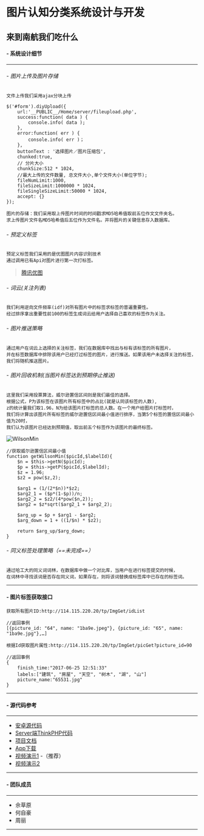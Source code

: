 # 图片认知分类系统设计与开发
## 来到南航我们吃什么

#### **- 系统设计细节**

* * *

###### - 图片上传及图片存储
    文件上传我们采用ajax分块上传
```
$('#form').diyUpload({
	url:'__PUBLIC__/Home/server/fileupload.php',
	success:function( data ) {
		console.info( data );
	},
	error:function( err ) {
		console.info( err )；
	},
	buttonText : '选择图片／图片压缩包',
	chunked:true,
	// 分片大小
	chunkSize:512 * 1024,
	//最大上传的文件数量, 总文件大小,单个文件大小(单位字节);
	fileNumLimit:1000,
	fileSizeLimit:1000000 * 1024,
	fileSingleSizeLimit:50000 * 1024,
	accept: {}
});
```
    图片的存储：我们采用取上传图片时间的时间戳求MD5哈希值取前五位作文文件夹名。
    求上传图片文件名MD5哈希值后五位作为文件名。并将图片的关键信息存入数据库。

###### - 预定义标签

    预定义标签我们采用的是优图图片内容识别技术
    通过调用已有Api对图片进行第一次打标签。
>   [腾讯优图](https://open.youtu.qq.com/)


###### - 词云(关注列表)

    我们利用逆向文件频率(idf)对所有图片中的标签求标签的普遍重要性。
    经过排序拿出重要性前100的标签生成词云给用户选择自己喜欢的标签作为关注。

###### - 图片推送策略

    通过用户在词云上选择的关注标签，我们在数据库中找出与标有该标签的所有图片，
    并在标签数据库中排除该用户已经打过标签的图片，进行推送。如果该用户未选择关注的标签，
    我们将随机推送图片。

###### - 图片回收机制(当图片标签达到预期停止推送)

    这里我们采用投票算法，威尔逊置信区间则是我们最佳的选择。
    根据公式，P为该标签在该图片所有标签中的占比(就是认同该标签的人数),
    z的统计量我们取1.96，N为给该图片打标签的总人数。在一个用户给图片打标签时，
    我们将计算出该图片所有标签的威尔逊置信区间最小值进行排序，当第5个标签的置信区间最小值为20时，
    我们认为该图片已经达到预期值，取出前五个标签作为该图片的最终标签。

![WilsonMin](http://119.29.194.163/WilsonMin.png)
```
//获取威尔逊置信区间最小值
function getWilsonMin($picId,$labelId){
	$n = $this->getN($picId);
	$p = $this->getP($picId,$labelId);
	$z = 1.96;
	$z2 = pow($z,2);

	$arg1 = (1/(2*$n))*$z2;
	$arg2_1 = ($p*(1-$p))/n;
	$arg2_2 = $z2/(4*pow($n,2));
	$arg2 = $z*sqrt($arg2_1 + $arg2_2);

	$arg_up = $p + $arg1 - $arg2;
	$arg_down = 1 + ((1/$n) * $z2);

	return $arg_up/$arg_down;
}
```

###### - 同义标签处理策略（==未完成==）

	通过哈工大的同义词词林，在数据库中做一个对比库，当用户在进行标签提交的时候，
    在词林中寻找该词是否存在同义词，如果存在，则将该词替换成标签库中已存在的标签词。

* * *
#### **- 图片标签获取接口**

    获取所有图片ID:http://114.115.220.20/tp/ImgGet/idList

```
//返回事例
[{picture_id: "64", name: "1ba9e.jpeg"}, {picture_id: "65", name: "1ba9e.jpg"},…]
```
    根据Id获取图片属性:http://114.115.220.20/tp/ImgGet/picGet?picture_id=90

```
//返回事例
{
	finish_time:"2017-06-25 12:51:33"
	labels:["建筑", "房屋", "天空", "树木", "湖", "山"]
	picture_name:"65531.jpg"
}
```

* * *

#### **- 源代码参考**

* * *
* [安卓源代码](http://42.123.127.93:10080/SuanCaiYu/Image_Classification/tree/master/Android/PictureClass)
* [Server端ThinkPHP代码](http://42.123.127.93:10080/SuanCaiYu/Image_Classification/tree/master/Server)
* [项目文档](http://42.123.127.93:10080/SuanCaiYu/Image_Classification/tree/master/Doc)
* [App下载](http://42.123.127.93:10080/SuanCaiYu/Image_Classification/tree/master/App)
* [视频演示1](http://www.bilibili.com/video/av11720485/) -（推荐）
* [视频演示2](http://119.29.194.163/video/)

* * *

#### **- 团队成员**

* * *
* 佘草原
* 何自豪
* 周丽

* * *

